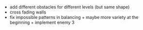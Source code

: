 - add different obstacles for different levels (but same shape)
- cross fading walls
- fix impossible patterns in balancing + maybe more variety at the beginning +
  implement enemy 3
